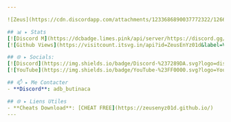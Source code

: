 ```yaml
---

![Zeus](https://cdn.discordapp.com/attachments/1233686890037772322/1266033885666480208/zz.jpg?ex=66a3ad70&is=66a25bf0&hm=16ec68990c16a31ca9ad6e4701ac3da822e78cade4024e9439037b89fd6215f3&)

## 📊 ▸ Stats
[![Discord M](https://dcbadge.limes.pink/api/server/https://discord.gg/cod-fr)
[![Github Views](https://visitcount.itsvg.in/api?id=ZeusEnYz01d&label=Views&icon=5&pretty=true)](https://visitcount.itsvg.in)

## 🌐 ▸ Socials:
[![Discord](https://img.shields.io/badge/Discord-%237289DA.svg?logo=discord&logoColor=white)](https://discord.gg/cod-fr) 
[![YouTube](https://img.shields.io/badge/YouTube-%23FF0000.svg?logo=YouTube&logoColor=white)](https://www.youtube.com/@PlutoniumModding)

## 📫 ▸ Me Contacter
- **Discord**: adb_butinaca

## 🌐 ▸ Liens Utiles
- **Cheats Download**: [CHEAT FREE](https://zeusenyz01d.github.io/)
---
```

